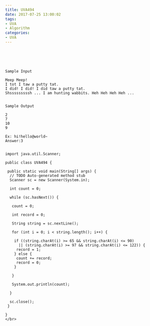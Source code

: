 ```yaml
---
title: UVA494
date: 2017-07-25 13:00:02
tags:
- UVA
- Algorithm
categories:
- UVA
---
```




 <br /> <br /> <br />

<!-- more -->


	Sample Input

	Meep Meep!
	I tot I taw a putty tat.
	I did! I did! I did taw a putty tat.
	Shsssssssssh ... I am hunting wabbits. Heh Heh Heh Heh ...


	Sample Output

	2
	7
	10
	9

	Ex: hi!hello@world~  
	Answer:3


	import java.util.Scanner;

	public class UVA494 {

	 public static void main(String[] args) {
	  // TODO Auto-generated method stub
	  Scanner sc = new Scanner(System.in);

	  int count = 0;

	  while (sc.hasNext()) {

	   count = 0;

	   int record = 0;

	   String string = sc.nextLine();

	   for (int i = 0; i < string.length(); i++) {

		if ((string.charAt(i) >= 65 && string.charAt(i) <= 90)
		  || (string.charAt(i) >= 97 && string.charAt(i) <= 122)) {
		 record = 1;
		} else {
		 count += record;
		 record = 0;
		}

	   }

	   System.out.println(count);

	  }

	  sc.close();
	 }

	}
	</br>
